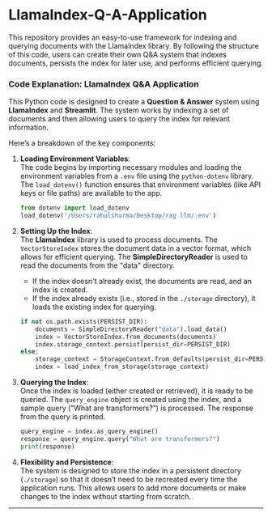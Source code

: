 # LlamaIndex-Q-A-Application
This repository provides an easy-to-use framework for indexing and querying documents with the LlamaIndex library. By following the structure of this code, users can create their own Q&A system that indexes documents, persists the index for later use, and performs efficient querying.

### Code Explanation: LlamaIndex Q&A Application

This Python code is designed to create a **Question & Answer** system using **LlamaIndex** and **Streamlit**. The system works by indexing a set of documents and then allowing users to query the index for relevant information.

Here’s a breakdown of the key components:

1. **Loading Environment Variables**:  
   The code begins by importing necessary modules and loading the environment variables from a `.env` file using the `python-dotenv` library. The `load_dotenv()` function ensures that environment variables (like API keys or file paths) are available to the app.

   ```python
   from dotenv import load_dotenv
   load_dotenv('/Users/rahulsharma/Desktop/rag llm/.env')
   ```

2. **Setting Up the Index**:  
   The **LlamaIndex** library is used to process documents. The `VectorStoreIndex` stores the document data in a vector format, which allows for efficient querying. The **SimpleDirectoryReader** is used to read the documents from the "data" directory.

   - If the index doesn't already exist, the documents are read, and an index is created.
   - If the index already exists (i.e., stored in the `./storage` directory), it loads the existing index for querying.

   ```python
   if not os.path.exists(PERSIST_DIR):
       documents = SimpleDirectoryReader("data").load_data()
       index = VectorStoreIndex.from_documents(documents)
       index.storage_context.persist(persist_dir=PERSIST_DIR)
   else:
       storage_context = StorageContext.from_defaults(persist_dir=PERSIST_DIR)
       index = load_index_from_storage(storage_context)
   ```

3. **Querying the Index**:  
   Once the index is loaded (either created or retrieved), it is ready to be queried. The `query_engine` object is created using the index, and a sample query ("What are transformers?") is processed. The response from the query is printed.

   ```python
   query_engine = index.as_query_engine()
   response = query_engine.query("What are transformers?")
   print(response)
   ```

4. **Flexibility and Persistence**:  
   The system is designed to store the index in a persistent directory (`./storage`) so that it doesn’t need to be recreated every time the application runs. This allows users to add more documents or make changes to the index without starting from scratch.

---

